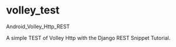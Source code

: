 volley_test
===========

Android_Volley_Http_REST

A simple TEST of Volley Http with the Django REST Snippet Tutorial. 
